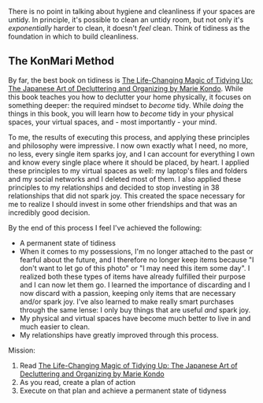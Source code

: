 There is no point in talking about hygiene and cleanliness if your spaces are untidy. In principle, it's possible to clean an untidy room, but not only it's _exponentially_ harder to clean, it doesn't _feel_ clean. Think of tidiness as the foundation in which to build cleanliness.

## The KonMari Method

By far, the best book on tidiness is [The Life-Changing Magic of Tidying Up: The Japanese Art of Decluttering and Organizing by Marie Kondo](https://amzn.to/2CvMLof). While this book teaches you how to declutter your home physically, it focuses on something deeper: the required mindset to _become_ tidy. While _doing_ the things in this book, you will learn how to _become_ tidy in your physical spaces, your virtual spaces, and - most importantly - your mind.

To me, the results of executing this process, and applying these principles and philosophy were impressive. I now own exactly what I need, no more, no less, every single item sparks joy, and I can account for everything I own and know every single place where it should be placed, by heart. I applied these principles to my virtual spaces as well: my laptop's files and folders and my social networks and I deleted most of them. I also applied these principles to my relationships and decided to stop investing in 38 relationships that did not spark joy. This created the space necessary for me to realize I should invest in some other friendships and that was an incredibly good decision.

By the end of this process I feel I've achieved the following:
 - A permanent state of tidiness
 - When it comes to my possessions, I'm no longer attached to the past or fearful about the future, and I therefore no longer keep items because "I don't want to let go of this photo" or "I may need this item some day". I realized both these types of items have already fulfilled their purpose and I can now let them go. I learned the importance of discarding and I now discard with a passion, keeping only items that are necessary and/or spark joy. I've also learned to make really smart purchases through the same lense: I only buy things that are useful _and_ spark joy.
 - My physical and virtual spaces have become much better to live in and much easier to clean.
 - My relationships have greatly improved through this process.

Mission:
1. Read [The Life-Changing Magic of Tidying Up: The Japanese Art of Decluttering and Organizing by Marie Kondo](https://amzn.to/2CvMLof)
2. As you read, create a plan of action
3. Execute on that plan and achieve a permanent state of tidyness